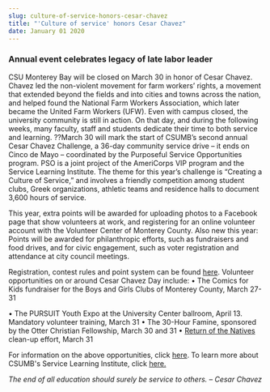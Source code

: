 ```yaml
---
slug: culture-of-service-honors-cesar-chavez
title: "'Culture of service' honors Cesar Chavez"
date: January 01 2020
---
```


 
<h3>Annual event celebrates legacy of late labor leader</h3>
<p>
  CSU Monterey Bay will be closed on March 30 in honor of Cesar Chavez. Chavez
  led the non-violent movement for farm workers’ rights, a movement that
  extended beyond the fields and into cities and towns across the nation, and
  helped found the National Farm Workers Association, which later became the
  United Farm Workers (UFW). Even with campus closed, the university community
  is still in action. On that day, and during the following weeks, many faculty,
  staff and students dedicate their time to both service and learning. ??March
  30 will mark the start of CSUMB’s second annual Cesar Chavez Challenge, a
  36-day community service drive – it ends on Cinco de Mayo – coordinated by the
  Purposeful Service Opportunities program. PSO is a joint project of the
  AmeriCorps VIP program and the Service Learning Institute. The theme for this
  year’s challenge is “Creating a Culture of Service,” and involves a friendly
  competition among student clubs, Greek organizations, athletic teams and
  residence halls to document 3,600 hours of service.
</p>
<p>
  This year, extra points will be awarded for uploading photos to a Facebook
  page that show volunteers at work, and registering for an online volunteer
  account with the Volunteer Center of Monterey County. Also new this year:
  Points will be awarded for philanthropic efforts, such as fundraisers and food
  drives, and for civic engagement, such as voter registration and attendance at
  city council meetings.
</p>
<p>
  Registration, contest rules and point system can be found
  <a href="https://service.csumb.edu/cesar-chavez-challenge">here</a>. Volunteer
  opportunities on or around Cesar Chavez Day include: • The Comics for Kids
  fundraiser for the Boys and Girls Clubs of Monterey County, March 27-31
</p>
<p>
  • The PURSUIT Youth Expo at the University Center ballroom, April 13.
  Mandatory volunteer training, March 31 • The 30-Hour Famine, sponsored by the
  Otter Christian Fellowship, March 30 and 31 •
  <a href="https://ron.csumb.edu/">Return of the Natives</a> clean-up effort,
  March 31
</p>
<p>
  For information on the above opportunities, click
  <a href="https://service.csumb.edu/purposeful-service-opportunities">here</a>.
  To learn more about CSUMB's Service Learning Institute, click
  <a href="https://service.csumb.edu">here.</a>
</p>
<p>
  <em
    >The end of all education should surely be service to others. – Cesar
    Chavez</em
  >
</p>
 
